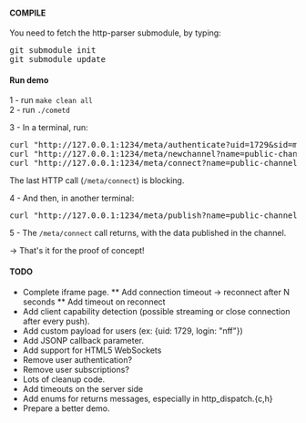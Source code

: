 #### COMPILE

You need to fetch the http-parser submodule, by typing:
<pre>
git submodule init
git submodule update
</pre>


#### Run demo
1 - run `make clean all`  
2 - run `./cometd`

3 - In a terminal, run:
<pre>
curl "http://127.0.0.1:1234/meta/authenticate?uid=1729&sid=my-secret-sid&payload={}"
curl "http://127.0.0.1:1234/meta/newchannel?name=public-channel&key=c4rp2n3H5KzX"
curl "http://127.0.0.1:1234/meta/connect?name=public-channel&uid=1729&sid=my-secret-sid"
</pre>
The last HTTP call (`/meta/connect`) is blocking.


4 - And then, in another terminal:
<pre>
curl "http://127.0.0.1:1234/meta/publish?name=public-channel&data=hello-world-of-comet&uid=1729&sid=my-secret-sid"
</pre>

5 - The `/meta/connect` call returns, with the data published in the channel.

→ That's it for the proof of concept!

#### TODO
* Complete iframe page.
** Add connection timeout → reconnect after N seconds
** Add timeout on reconnect
* Add client capability detection (possible streaming or close connection after every push).
* Add custom payload for users (ex: {uid: 1729, login: "nff"})
* Add JSONP callback parameter.
* Add support for HTML5 WebSockets
* Remove user authentication?
* Remove user subscriptions?
* Lots of cleanup code.
* Add timeouts on the server side
* Add enums for returns messages, especially in http_dispatch.{c,h}
* Prepare a better demo.
